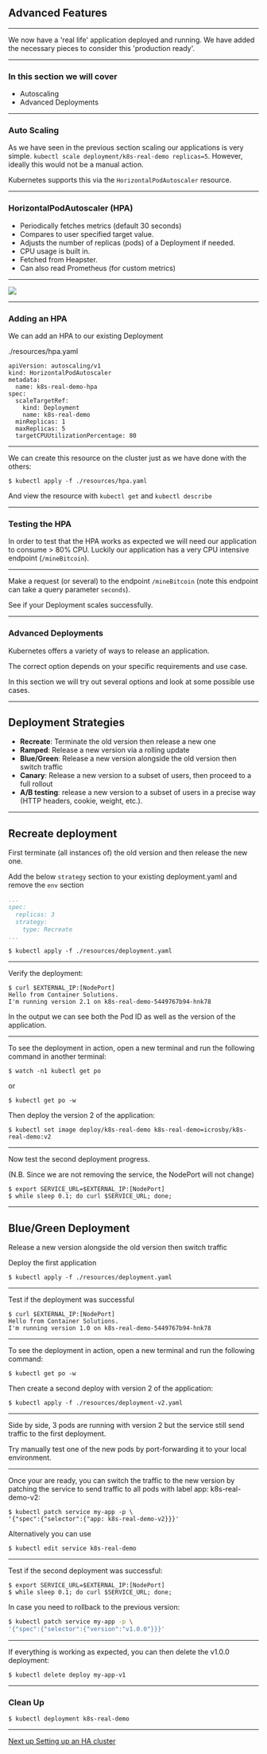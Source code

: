## Advanced Features

---

We now have a 'real life' application deployed and running. We have added the necessary pieces to consider this 'production ready'.

---

### In this section we will cover

- Autoscaling
- Advanced Deployments

---

### Auto Scaling

As we have seen in the previous section scaling our applications is very simple. `kubectl scale deployment/k8s-real-demo replicas=5`.  However, ideally this would not be a manual action.

Kubernetes supports this via the `HorizontalPodAutoscaler` resource.

---

### HorizontalPodAutoscaler (HPA)

* Periodically fetches metrics (default 30 seconds)
* Compares to user specified target value.
* Adjusts the number of replicas (pods) of a Deployment if needed.
* CPU usage is built in.
* Fetched from Heapster.
* Can also read Prometheus (for custom metrics)

---

<img src="img/hpa.svg">

---

### Adding an HPA

We can add an HPA to our existing Deployment

./resources/hpa.yaml

```
apiVersion: autoscaling/v1
kind: HorizontalPodAutoscaler
metadata:
  name: k8s-real-demo-hpa
spec:
  scaleTargetRef:
    kind: Deployment
    name: k8s-real-demo
  minReplicas: 1
  maxReplicas: 5
  targetCPUUtilizationPercentage: 80
```

---

We can create this resource on the cluster just as we have done with the others:

```
$ kubectl apply -f ./resources/hpa.yaml
```

And view the resource with `kubectl get` and `kubectl describe`

---

### Testing the HPA

In order to test that the HPA works as expected we will need our application to consume > 80% CPU. Luckily our application has a very CPU intensive endpoint (`/mineBitcoin`).

---

Make a request (or several) to the endpoint `/mineBitcoin` (note this endpoint can take a query parameter `seconds`).

See if your Deployment scales successfully.

---

### Advanced Deployments

Kubernetes offers a variety of ways to release an application.

The correct option depends on your specific requirements and use case.

In this section we will try out several options and look at some possible use cases.

---

## Deployment Strategies

- **Recreate**: Terminate the old version then release a new one
- **Ramped**: Release a new version via a rolling update
- **Blue/Green**: Release a new version alongside the old version then switch traffic
- **Canary**: Release a new version to a subset of users, then proceed to a full rollout
- **A/B testing**: release a new version to a subset of users in a precise way (HTTP headers, cookie, weight, etc.).

---

## Recreate deployment

First terminate (all instances of) the old version and then release the new one.

Add the below `strategy` section to your existing deployment.yaml and remove the `env` section

```yaml
...
spec:
  replicas: 3
  strategy:
    type: Recreate
...

```

```
$ kubectl apply -f ./resources/deployment.yaml
```

---

Verify the deployment:

```
$ curl $EXTERNAL_IP:[NodePort]
Hello from Container Solutions.
I'm running version 2.1 on k8s-real-demo-5449767b94-hnk78
```

In the output we can see both the Pod ID as well as the version of the application.

---

To see the deployment in action, open a new terminal and run the following command in another terminal:

```
$ watch -n1 kubectl get po
```
or
```
$ kubectl get po -w
```

Then deploy the version 2 of the application:

```
$ kubectl set image deploy/k8s-real-demo k8s-real-demo=icrosby/k8s-real-demo:v2
```

---

Now test the second deployment progress.

(N.B. Since we are not removing the service, the NodePort will not change)

```
$ export SERVICE_URL=$EXTERNAL_IP:[NodePort]
$ while sleep 0.1; do curl $SERVICE_URL; done;
```

---

## Blue/Green Deployment
Release a new version alongside the old version then switch traffic


Deploy the first application

```
$ kubectl apply -f ./resources/deployment.yaml
```

---

Test if the deployment was successful

```
$ curl $EXTERNAL_IP:[NodePort]
Hello from Container Solutions.
I'm running version 1.0 on k8s-real-demo-5449767b94-hnk78
```

---

To see the deployment in action, open a new terminal and run the following command:

```
$ kubectl get po -w
```

Then create a second deploy with version 2 of the application:

```
$ kubectl apply -f ./resources/deployment-v2.yaml
```

---

Side by side, 3 pods are running with version 2 but the service still send traffic to the first deployment.

Try manually test one of the new pods by port-forwarding it to your local environment.

---

Once your are ready, you can switch the traffic to the new version by patching the service to send traffic
to all pods with label app: k8s-real-demo-v2:

```
$ kubectl patch service my-app -p \
'{"spec":{"selector":{"app: k8s-real-demo-v2}}}'
```

Alternatively you can use

```
$ kubectl edit service k8s-real-demo
```

---

Test if the second deployment was successful:

```
$ export SERVICE_URL=$EXTERNAL_IP:[NodePort]
$ while sleep 0.1; do curl $SERVICE_URL; done;
```

In case you need to rollback to the previous version:

```bash
$ kubectl patch service my-app -p \
'{"spec":{"selector":{"version":"v1.0.0"}}}'
```

---

If everything is working as expected, you can then delete the v1.0.0 deployment:

```
$ kubectl delete deploy my-app-v1
```

---

### Clean Up

```
$ kubectl deployment k8s-real-demo
```

---

[Next up Setting up an HA cluster](../05_cluster.md)
